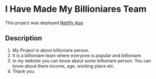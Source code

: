 # I Have Made My Billioniares Team

This project was deployed [Netlify App](https://nifty-torvalds-d03b39.netlify.app/)

## Description

1. My Project is about billioniare person.
2. It is a billioniare team where everyone is popular and billioniare.
3. In my website you can know about some billioniare person. You can know about there income, age, working place etc.
4. Thank you.


